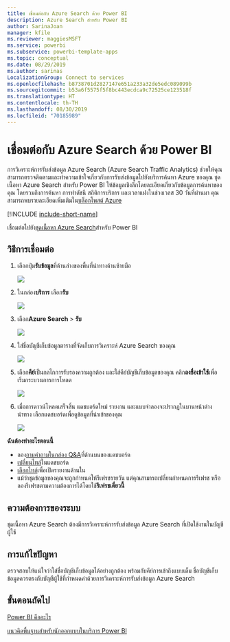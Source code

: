 ```yaml
---
title: เชื่อมต่อกับ Azure Search ด้วย Power BI
description: Azure Search สำหรับ Power BI
author: SarinaJoan
manager: kfile
ms.reviewer: maggiesMSFT
ms.service: powerbi
ms.subservice: powerbi-template-apps
ms.topic: conceptual
ms.date: 08/29/2019
ms.author: sarinas
LocalizationGroup: Connect to services
ms.openlocfilehash: b8738701d2827147e651a233a32de5edc089099b
ms.sourcegitcommit: b53a6f5575f5f8bc443ecdca9c72525ce123518f
ms.translationtype: HT
ms.contentlocale: th-TH
ms.lasthandoff: 08/30/2019
ms.locfileid: "70185989"
---
```

# <a name="connect-to-azure-search-with-power-bi"></a>เชื่อมต่อกับ Azure Search ด้วย Power BI
การวิเคราะห์การรับส่งข้อมูล Azure Search (Azure Search Traffic Analytics) ช่วยให้คุณสามารถตรวจติดตามและทำความเข้าใจเกี่ยวกับการรับส่งข้อมูลไปยังบริการค้นหา Azure ของคุณ ชุดเนื้อหา Azure Search สำหรับ Power BI ให้ข้อมูลเชิงลึกโดยละเอียดเกี่ยวกับข้อมูลการค้นหาของคุณ โดยรวมถึงการค้นหา การทำดัชนี สถิติการบริการ และเวลาแฝงในช่วงเวลส 30 วันที่ผ่านมา คุณสามารถพบรายละเอียดเพิ่มเติมใน[บล็อกโพสต์ Azure](https://azure.microsoft.com/blog/analyzing-your-azure-search-traffic/)

[!INCLUDE [include-short-name](./includes/service-deprecate-content-packs.md)]

เชื่อมต่อไปยัง[ชุดเนื้อหา Azure Search](https://app.powerbi.com/getdata/services/azure-search)สำหรับ Power BI

## <a name="how-to-connect"></a>วิธีการเชื่อมต่อ
1. เลือกปุ่ม**รับข้อมูล**ที่ด้านล่างของพื้นที่นำทางด้านซ้ายมือ
   
   ![](media/service-connect-to-azure-search/pbi_getdata.png) 
2. ในกล่อง**บริการ** เลือก**รับ**
   
   ![](media/service-connect-to-azure-search/pbi_getservices.png) 
3. เลือก**Azure Search** \> **รับ**
   
   ![](media/service-connect-to-azure-search/azuresearch.png)
4. ใส่ชื่อบัญชีเก็บข้อมูลตารางที่จัดเก็บการวิเคราะห์ Azure Search ของคุณ
   
   ![](media/service-connect-to-azure-search/params.png)
5. เลือก**คีย์**เป็นกลไกการรับรองความถูกต้อง และใส่คีย์บัญชีเก็บข้อมูลของคุณ คลิก**ลงชื่อเข้าใช้**เพื่อเริ่มกระบวนการการโหลด
   
   ![](media/service-connect-to-azure-search/creds.png)
6. เมื่อการดาวน์โหลดเสร็จสิ้น แดชบอร์ดใหม่ รายงาน และแบบจำลองจะปรากฏในบานหน้าต่างนำทาง เลือกแดชบอร์ดเพื่อดูข้อมูลที่นำเข้าของคุณ
   
    ![](media/service-connect-to-azure-search/dashboard2.png)

**ฉันต้องทำอะไรตอนนี้**

* ลอง[ถามคำถามในกล่อง Q&A](consumer/end-user-q-and-a.md)ที่ด้านบนของแดชบอร์ด
* [เปลี่ยนไทล์](service-dashboard-edit-tile.md)ในแดชบอร์ด
* [เลือกไทล์](consumer/end-user-tiles.md)เพื่อเปิดรายงานด้านใน
* แม้ว่าชุดข้อมูลของคุณจะถูกกำหนดให้รีเฟรชรายวัน แต่คุณสามารถเปลี่ยนกำหนดการรีเฟรช หรือลองรีเฟรชตามความต้องการได้โดยใช้**รีเฟรชเดี๋ยวนี้**

## <a name="system-requirements"></a>ความต้องการของระบบ
ชุดเนื้อหา Azure Search ต้องมีการวิเคราะห์การรับส่งข้อมูล Azure Search ที่เปิดใช้งานในบัญชีผู้ใช้

## <a name="troubleshooting"></a>การแก้ไขปัญหา
ตรวจสอบให้แน่ใจว่าใส่ชื่อบัญชีเก็บข้อมูลได้อย่างถูกต้อง พร้อมกับคีย์การเข้าถึงแบบเต็ม ชื่อบัญชีเก็บข้อมูลควรตรงกับบัญชีผู้ใช้ที่กำหนดค่าด้วยการวิเคราะห์การรับส่งข้อมูล Azure Search

## <a name="next-steps"></a>ขั้นตอนถัดไป
[Power BI คืออะไร](power-bi-overview.md)

[แนวคิดพื้นฐานสำหรับนักออกแบบในบริการ Power BI](service-basic-concepts.md)


